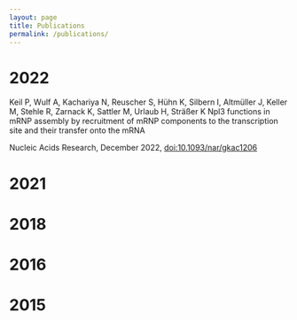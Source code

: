 ```yaml
---
layout: page
title: Publications
permalink: /publications/
---
```


# 2022

Keil P, Wulf A, Kachariya N, Reuscher S, Hühn K, Silbern I, Altmüller J,
Keller M, Stehle R, Zarnack K, Sattler M, Urlaub H, Sträßer K 
Npl3 functions in mRNP assembly by recruitment of mRNP components to the
transcription site and their transfer onto the mRNA 

Nucleic Acids Research, December 2022, [doi:10.1093/nar/gkac1206](10.1093/nar/gkac1206)


# 2021

# 2018

# 2016

# 2015